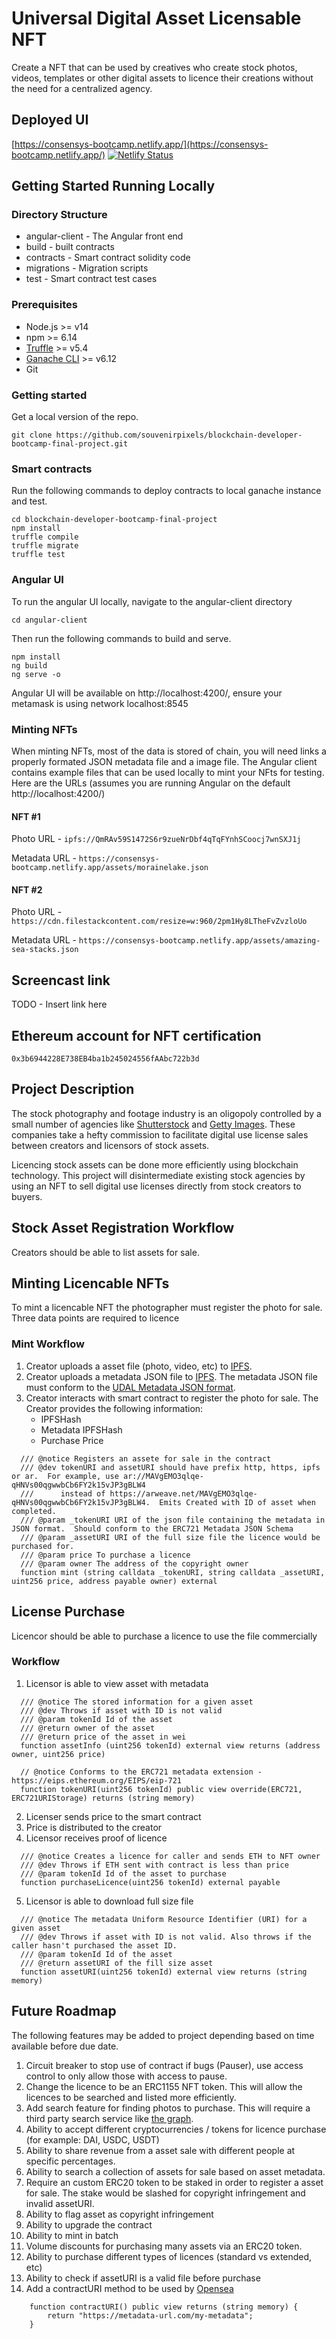 # Universal Digital Asset Licensable NFT

Create a NFT that can be used by creatives who create stock photos, videos, templates or other digital assets to licence their creations without the need for a centralized agency.

## Deployed UI

[https://consensys-bootcamp.netlify.app/](https://consensys-bootcamp.netlify.app/)
[![Netlify Status](https://api.netlify.com/api/v1/badges/9ec9dce6-aa71-4e88-9520-2b3373464415/deploy-status)](https://app.netlify.com/sites/consensys-bootcamp/deploys)


## Getting Started Running Locally

### Directory Structure
- angular-client - The Angular front end
- build - built contracts
- contracts - Smart contract solidity code
- migrations - Migration scripts
- test - Smart contract test cases

### Prerequisites
- Node.js >= v14
- npm >= 6.14
- [Truffle](https://github.com/trufflesuite/truffle) >= v5.4
- [Ganache CLI](https://www.trufflesuite.com/ganache) >= v6.12
- Git

### Getting started
Get a local version of the repo.
```
git clone https://github.com/souvenirpixels/blockchain-developer-bootcamp-final-project.git
```

### Smart contracts
Run the following commands to deploy contracts to local ganache instance and test.
```
cd blockchain-developer-bootcamp-final-project
npm install
truffle compile
truffle migrate
truffle test
```

### Angular UI
To run the angular UI locally, navigate to the angular-client directory

```
cd angular-client
```

Then run the following commands to build and serve.
```
npm install
ng build
ng serve -o
```

Angular UI will be available on http://localhost:4200/, ensure your metamask is using network localhost:8545

### Minting NFTs
When minting NFTs, most of the data is stored of chain, you will need links a properly formated JSON metadata file and a image file.  The Angular client contains example files that can be used locally to mint your NFts for testing.  Here are the URLs (assumes you are running Angular on the default http://localhost:4200/)

#### NFT #1
Photo URL - `ipfs://QmRAv59S1472S6r9zueNrDbf4qTqFYnhSCoocj7wnSXJ1j`

Metadata URL - `https://consensys-bootcamp.netlify.app/assets/morainelake.json`

#### NFT #2
Photo URL - `https://cdn.filestackcontent.com/resize=w:960/2pm1Hy8LTheFvZvzloUo`

Metadata URL - `https://consensys-bootcamp.netlify.app/assets/amazing-sea-stacks.json`

## Screencast link

TODO - Insert link here

## Ethereum account for NFT certification
`0x3b6944228E738EB4ba1b245024556fAAbc722b3d`

## Project Description
The stock photography and footage industry is an oligopoly controlled by a small number of agencies like [Shutterstock](https://www.shutterstock.com/) and [Getty Images](https://www.gettyimages.com/).  These companies take a hefty commission to facilitate digital use license sales between creators and licensors of stock assets.  

Licencing stock assets can be done more efficiently using blockchain technology.  This project will disintermediate existing stock agencies by using an NFT to sell digital use licenses directly from stock creators to buyers.

## Stock Asset Registration Workflow

Creators should be able to list assets for sale.

## Minting Licencable NFTs

To mint a licencable NFT the photographer must register the photo for sale.  Three data points are required to licence

### Mint Workflow

1. Creator uploads a asset file (photo, video, etc) to [IPFS](https://ipfs.io/).
2. Creator uploads a metadata JSON file to [IPFS](https://ipfs.io/).  The metadata JSON file must conform to the [UDAL Metadata JSON format](README_UDAL_METADATA_JSON.md).
3. Creator interacts with smart contract to register the photo for sale.  The Creator provides the following information:
    * IPFSHash
    * Metadata IPFSHash
    * Purchase Price

```
  /// @notice Registers an assete for sale in the contract
  /// @dev tokenURI and assetURI should have prefix http, https, ipfs or ar.  For example, use ar://MAVgEMO3qlqe-qHNVs00qgwwbCb6FY2k15vJP3gBLW4 
  ///      instead of https://arweave.net/MAVgEMO3qlqe-qHNVs00qgwwbCb6FY2k15vJP3gBLW4.  Emits Created with ID of asset when completed.
  /// @param _tokenURI URI of the json file containing the metadata in JSON format.  Should conform to the ERC721 Metadata JSON Schema
  /// @param _assetURI URI of the full size file the licence would be purchased for.
  /// @param price To purchase a licence
  /// @param owner The address of the copyright owner
  function mint (string calldata _tokenURI, string calldata _assetURI, uint256 price, address payable owner) external
```

## License Purchase
Licencor should be able to purchase a licence to use the file commercially

### Workflow
1. Licensor is able to view asset with metadata

```
  /// @notice The stored information for a given asset
  /// @dev Throws if asset with ID is not valid
  /// @param tokenId Id of the asset
  /// @return owner of the asset
  /// @return price of the asset in wei
  function assetInfo (uint256 tokenId) external view returns (address owner, uint256 price)
  
  // @notice Conforms to the ERC721 metadata extension - https://eips.ethereum.org/EIPS/eip-721
  function tokenURI(uint256 tokenId) public view override(ERC721, ERC721URIStorage) returns (string memory)
```

2. Licenser sends price to the smart contract
3. Price is distributed to the creator
4. Licensor receives proof of licence 
```
  /// @notice Creates a licence for caller and sends ETH to NFT owner
  /// @dev Throws if ETH sent with contract is less than price
  /// @param tokenId Id of the asset to purchase
  function purchaseLicence(uint256 tokenId) external payable
```
5. Licensor is able to download full size file
```
  /// @notice The metadata Uniform Resource Identifier (URI) for a given asset
  /// @dev Throws if asset with ID is not valid. Also throws if the caller hasn't purchased the asset ID.
  /// @param tokenId Id of the asset
  /// @return assetURI of the fill size asset
  function assetURI(uint256 tokenId) external view returns (string memory)
```

## Future Roadmap
The following features may be added to project depending based on time available before due date.
1. Circuit breaker to stop use of contract if bugs (Pauser), use access control to only allow those with access to pause.
1. Change the licence to be an ERC1155 NFT token.  This will allow the licences to be searched and listed more efficiently.
1. Add search feature for finding photos to purchase.  This will require a third party search service like [the graph](https://thegraph.com/en/).
1. Ability to accept different cryptocurrencies / tokens for licence purchase (for example: DAI, USDC, USDT)
1. Ability to share revenue from a asset sale with different people at specific percentages.
1. Ability to search a collection of assets for sale based on asset metadata.
1. Require an custom ERC20 token to be staked in order to register a asset for sale.  The stake would be slashed for copyright infringement and invalid assetURI.
1. Ability to flag asset as copyright infringement
1. Ability to upgrade the contract
1. Ability to mint in batch
1. Volume discounts for purchasing many assets via an ERC20 token.
1. Ability to purchase different types of licences (standard vs extended, etc)
1. Ability to check if assetURI is a valid file before purchase
1. Add a contractURI method to be used by [Opensea](https://docs.opensea.io/docs/contract-level-metadata)
```
    function contractURI() public view returns (string memory) {
        return "https://metadata-url.com/my-metadata";
    }
```